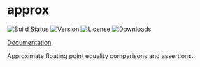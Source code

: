 # approx

[![Build Status](https://travis-ci.org/brendanzab/approx.svg?branch=master)](https://travis-ci.org/brendanzab/approx)
[![Version](https://img.shields.io/crates/v/approx.svg)](https://crates.io/crates/approx)
[![License](https://img.shields.io/crates/l/approx.svg)](https://github.com/brendanzab/approx/blob/master/LICENSE)
[![Downloads](https://img.shields.io/crates/d/approx.svg)](https://crates.io/crates/approx)

[Documentation](http://brendanzab.github.io/approx)

Approximate floating point equality comparisons and assertions.
